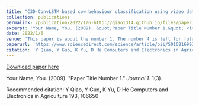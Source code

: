 ```yaml
---
title: "C3D-ConvLSTM based cow behaviour classification using video data for precision livestock farming"
collection: publications
permalink: /publication/2022/1/6-http://qiao1314.github.io/files/paper3.pdf
excerpt: 'Your Name, You. (2009). &quot;Paper Title Number 1.&quot; <i>Journal 1</i>. 1(3).'
date: 2022/1/6
venue: 'This paper is about the number 1. The number 4 is left for future work.'
paperurl: 'https://www.sciencedirect.com/science/article/pii/S0168169921006670'
citation: 'Y Qiao, Y Guo, K Yu, D He Computers and Electronics in Agriculture 193, 106650'
---
```


<a href='https://www.sciencedirect.com/science/article/pii/S0168169921006670'>Download paper here</a>

Your Name, You. (2009). &quot;Paper Title Number 1.&quot; <i>Journal 1</i>. 1(3).

Recommended citation: Y Qiao, Y Guo, K Yu, D He Computers and Electronics in Agriculture 193, 106650